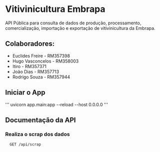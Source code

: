 
# Vitivinicultura Embrapa

API Pública para consulta de dados de produção, processamento, comercialização, importação e exportação de vitivinicultura da Embrapa.

## Colaboradores:

- Euclides Freire - RM357398
- Hugo Vasconcelos - RM358003
- Itiro - RM357371
- João Dias - RM357713
- Rodrigo Souza - RM357944

## Iniciar o App

'''
uvicorn app.main:app --reload --host 0.0.0.0
'''

## Documentação da API

### Realiza o scrap dos dados

```http
  GET /api/scrap
```
